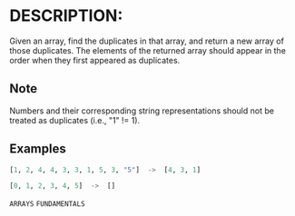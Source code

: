 # DESCRIPTION:

Given an array, find the duplicates in that array, and return a new array of those duplicates. The elements of the returned array should appear in the order when they first appeared as duplicates.

## Note 

Numbers and their corresponding string representations should not be treated as duplicates (i.e., "1" != 1).

## Examples

```python
[1, 2, 4, 4, 3, 3, 1, 5, 3, "5"]  ->  [4, 3, 1]
```

```python
[0, 1, 2, 3, 4, 5]  ->  []
```

`ARRAYS` `FUNDAMENTALS`